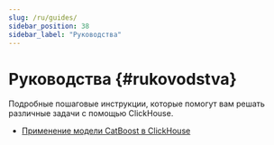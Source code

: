 ```yaml
---
slug: /ru/guides/
sidebar_position: 38
sidebar_label: "Руководства"
---
```


# Руководства {#rukovodstva}

Подробные пошаговые инструкции, которые помогут вам решать различные задачи с помощью ClickHouse.

-   [Применение модели CatBoost в ClickHouse](apply-catboost-model.md)
